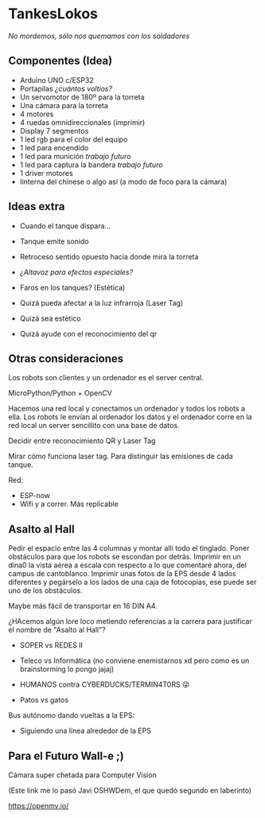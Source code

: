 # TankesLokos

_No mordemos, sólo nos quemamos con los soldadores_

## Componentes (Idea)

- Arduino UNO c/ESP32
- Portapilas _¿cuántos voltios?_
- Un servomotor de 180º para la torreta
- Una cámara para la torreta
- 4 motores
- 4 ruedas omnidireccionales (imprimir)
- Display 7 segmentos
- 1 led rgb para el color del equipo
- 1 led para encendido
- 1 led para munición _trabajo futuro_
- 1 led para captura la bandera _trabajo futuro_
- 1 driver motores
- linterna del chinese o algo así (a modo de foco para la cámara)

## Ideas extra

- Cuando el tanque dispara...
 - Tanque emite sonido
 - Retroceso sentido opuesto hacia donde mira la torreta

- _¿Altavoz para efectos especiales?_

- Faros en los tanques? (Estética)
 - Quizá pueda afectar a la luz infrarroja (Laser Tag)
 - Quizá sea estético
 - Quizá ayude con el reconocimiento del qr


## Otras consideraciones

Los robots son clientes y un ordenador es el server central.

MicroPython/Python + OpenCV

Hacemos una red local y conectamos un ordenador y todos los robots a ella. Los robots le envían al ordenador los datos y el ordenador corre en la red local un server sencillito con una base de datos.

Decidir entre reconocimiento QR y Laser Tag

Mirar cómo funciona laser tag. Para distinguir las emisiones de cada tanque.

Red:
 - ESP-now
 - Wifi y a correr. Más replicable


## Asalto al Hall

Pedir el espacio entre las 4 columnas y montar allí todo el tinglado. Poner obstáculos para que los robots se escondan por detrás. Imprimir en un dina0 la vista aérea a escala con respecto a lo que comentaré ahora, del campus de cantoblanco. Imprimir unas fotos de la EPS desde 4 lados diferentes y pegárselo a los lados de una caja de fotocopias, ese puede ser uno de los obstáculos. 

Maybe más fácil de transportar en 16 DIN A4.

¿HAcemos algún lore loco metiendo referencias a la carrera para justificar el nombre de "Asalto al Hall"?

- SOPER vs REDES II

- Teleco vs Informática (no conviene enemistarnos xd pero como es un brainstorming lo pongo jajaj)

- HUMANOS contra CYBERDUCKS/TERMIN4T0RS 😜

- Patos vs gatos

Bus autónomo dando vueltas a la EPS:
 - Siguiendo una línea alrededor de la EPS

## Para el Futuro Wall-e ;)

Cámara super chetada para Computer Vision 

(Este link me lo pasó Javi OSHWDem, el que quedó segundo en laberinto)

https://openmv.io/
